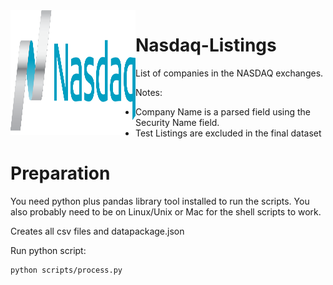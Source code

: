 <img align="left" alt="SVG" src="https://github.com/arishma108/Nasdaq-Listings/blob/main/nasdaq1.svg?raw=true" width="200" height="200" />

# Nasdaq-Listings
List of companies in the NASDAQ exchanges.

Notes:

- Company Name is a parsed field using the Security Name field.
- Test Listings are excluded in the final dataset

# Preparation 
You need python plus pandas library tool installed to run the scripts. You also probably need to be on Linux/Unix or Mac for the shell scripts to work.

Creates all csv files and datapackage.json

Run python script:

    python scripts/process.py
